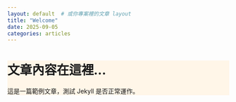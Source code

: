 ```yaml
---
layout: default  # 或你專案裡的文章 layout
title: "Welcome"
date: 2025-09-05
categories: articles
---
```


<div class="card-section" style="background:#fff6e8;">
  <h1>  文章內容在這裡...</h1>
這是一篇範例文章，測試 Jekyll 是否正常運作。
</div>
